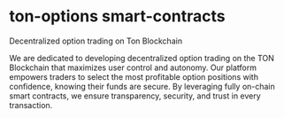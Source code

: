 # ton-options smart-contracts
Decentralized option trading on Ton Blockchain

We are dedicated to developing decentralized option trading on the TON Blockchain that maximizes user control and autonomy. Our platform empowers traders to select the most profitable option positions with confidence, knowing their funds are secure. By leveraging fully on-chain smart contracts, we ensure transparency, security, and trust in every transaction.
